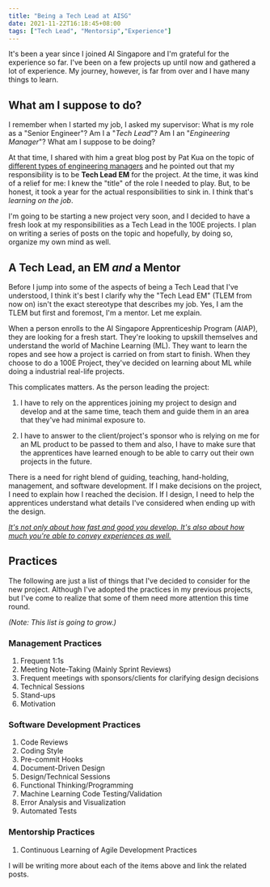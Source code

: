 ```yaml
---
title: "Being a Tech Lead at AISG"
date: 2021-11-22T16:18:45+08:00
tags: ["Tech Lead", "Mentorsip","Experience"]
---
```


It's been a year since I joined AI Singapore and I'm grateful for the experience so far.
I've been on a few projects up until now and gathered a lot of experience.
My journey, however, is far from over and I have many things to learn.

## What am I suppose to do?

I remember when I started my job, I asked my supervisor: What is my role as a "Senior Engineer"?
Am I a "_Tech Lead_"? Am I an "_Engineering Manager_"? What am I suppose to be doing?

At that time, I shared with him a great blog post by Pat Kua on the topic of [different types of
engineering managers](https://www.patkua.com/blog/5-engineering-manager-archetypes) and he pointed
out that my responsibility is to be **Tech Lead EM** for the project. At the time, it was kind of a
relief for me: I knew the "title" of the role I needed to play. But, to be honest, it took a year for
the actual responsibilities to sink in. I think that's _learning on the job_.

I'm going to be starting a new project very soon, and I decided to have a fresh look at my
responsibilities as a Tech Lead in the 100E projects.  I plan on writing a series of posts on the topic and hopefully,
by doing so, organize my own mind as well.

## A Tech Lead, an EM _and_ a Mentor

Before I jump into some of the aspects of being a Tech Lead that I've understood, I think
it's best I clarify why the "Tech Lead EM" (TLEM from now on) isn't the exact stereotype that describes my job.
Yes, I am the TLEM but first and foremost, I'm a mentor. Let me explain.

When a person enrolls to the AI Singapore Apprenticeship Program (AIAP), they are looking for
a fresh start. They're looking to upskill themselves and understand the world of Machine Learning (ML).
They want to learn the ropes and see how a project is carried on from start to finish.
When they choose to do a 100E Project, they've decided on learning about ML while doing a industrial
real-life projects.

This complicates matters. As the person leading the project:

1. I have to rely on the apprentices joining my project to design and develop and at the same time, teach them and guide them
in an area that they've had minimal exposure to.

2. I have to answer to the client/project's sponsor who is relying on me for an ML product to be passed to them and also, I have to make sure that the apprentices have learned enough to be able to carry out their own projects in the future.

There is a need for right blend of guiding, teaching, hand-holding, management, and software development.
If I make decisions on the project, I need to explain how I reached the decision. If I design,
I need to help the apprentices understand what details I've considered when ending up with the design.

[_It's not only about how fast and good you develop. It's also about how much you're able to convey experiences as well._](#)

## Practices

The following are just a list of things that I've decided to consider for the new project.
Although I've adopted the practices in my previous projects, but I've come to realize that some of them need more attention this time round.

_(Note: This list is going to grow.)_

### Management Practices

1. Frequent 1:1s
1. Meeting Note-Taking (Mainly Sprint Reviews)
1. Frequent meetings with sponsors/clients for clarifying design decisions
1. Technical Sessions
1. Stand-ups
1. Motivation

### Software Development Practices

1. Code Reviews
1. Coding Style
1. Pre-commit Hooks
1. Document-Driven Design
1. Design/Technical Sessions
1. Functional Thinking/Programming
1. Machine Learning Code Testing/Validation
1. Error Analysis and Visualization
1. Automated Tests

### Mentorship Practices

1. Continuous Learning of Agile Development Practices

I will be writing more about each of the items above and link the related posts.
